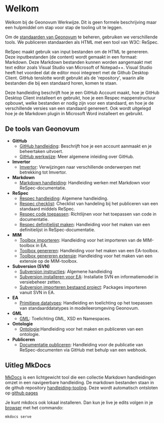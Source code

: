# Welkom

Welkom bij de Geonovum Werkwijze. Dit is
geen formele beschrijving maar  een hulpmiddel om
stap voor stap de tooling uit te leggen.

Om de [standaarden van Geonovum](https://docs.geostandaarden.nl) te beheren, gebruiken we verschillende tools. We publiceren standaarden als HTML met een tool van W3C: ReSpec.

ReSpec maakt gebruik van input bestanden om de HTML te genereren. Deze
inputbestanden (de content) wordt gemaakt in een formaat: Markdown. Deze
Markdown bestanden kunnen worden aangemaakt met text editor zoals Visual Studio
van Microsoft of Notepad++. Visual Studio heeft het voordeel dat de editor mooi
integreert met de Github Desktop Client. GitHub tenslotte wordt gebruikt als de
'repository', waarin alle bestanden die bij een standaard horen, komen te
staan.

Deze handleiding beschrijft hoe je een GitHub Account maakt, hoe je GitHub
Desktop Client installeert en gebruikt, hoe je een Respec mappenstructuur
opbouwt, welke bestanden er nodig zijn voor een standaard, en hoe je de
verschillende versies van een standaard genereert. Ook wordt uitgelegd hoe je
de Markdown plugin in Microsoft Word installeert en gebruikt.

## De tools van Geonovum


- **GitHub**
    -   [GitHub handleiding](GitHub.md): Beschrijft hoe je een account aanmaakt en
        je beheertaken uitvoert.
    -   [GitHub werkwijze](GitHub-Inleiding.md): Meer algemene inleiding over GitHub.
- **Imvertor**
    -   [Imvertor](Imvertor.md): Verwijzingen naar verschillende onderwerpen met betrekking tot Imvertor.
- **Markdown**
    -   [Markdown handleiding](Markdown.md): Handleiding werken met Markdown voor ReSpec-documentatie.
- **ReSpec**
    -   [Respec handleiding](ReSpec.md): Algemene handleiding.
    -   [Respec checklist](ReSpec-Checklists.md): Checklist van handeling bij het
        publiceren van een standaard middels ReSpec.
    -   [Respec code toepassen](ReSpec-code-toepassen.md): Richtlijnen voor het toepassen van code in documentatie.
    -   [Respec definitielijst maken](ReSpec-definitielijst-maken.md): Handleiding voor het maken van een definitielijst in ReSpec-documentatie.
- **MIM**
    -   [Toolbox importeren](MIM-toolbox-importeren.md): Handleiding voor het importeren van de MIM-toolbox in EA.
    -   [Toolbox genereren](MIM-toolbox-genereren.md): Handleiding voor het maken van een EA-toolbox.
    -   [Toolbox genereren extensie](MIM-toolbox-genereren-extensie.md): Handleiding voor het maken van een extensie op de MIM-toolbox.
- **Subversion (SVN)**
    -   [Subversion instructies](SVN.md): Algemene handleiding
    -   [Subversion installeren voor EA](SVN-importeren-bestaand-project): Installatie SVN en informatiemodel in versiebeheer zetten. 
    -   [Subversion importeren bestaand project](SVN-installeren-voor-EAP): Packages importeren vanuit SVN in EA.
- **EA**
    -   [Primitieve datatypes](EA-toepassing-standaarddatatypen.md): Handleiding en toelichting op het toepassen van standaarddatatypes in modelleeromgeving Geonovum.
- **GML**
    -   [GML](GML.md): Toelichting GML, XSD en Namespaces.
- **Ontologie**
    -   [Ontologie](Handleiding-ontologie-maken-en-publiceren.md):Handleiding voor het maken en publiceren van een ontologie.
- **Publiceren**
    -   [Documentatie publiceren](Publiceren.md): Handleiding voor de publicatie van ReSpec-documenten via GitHub met behulp van een webhook.

## Uitleg MkDocs

[MkDocs](https://www.mkdocs.org/) is een lichtgewicht tool die een collectie
Markdown handleidingen omzet in een navigeerbare handleiding. De markdown bestanden staan in de github repository [handleiding-tooling](https://github.com/Geonovum/handleiding-tooling). Deze wordt automatisch ontsloten op [github pages](https://github.com/Geonovum/handleiding-tooling)

Je kunt mkdocs ook lokaal installeren. Dan kun je live je edits volgen in je [browser](http://127.0.0.1:8000/) met het commando:

```
mkdocs serve
```
